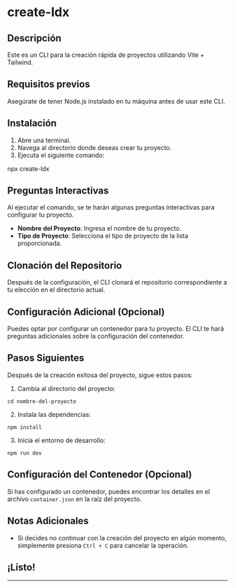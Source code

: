 # create-ldx

## Descripción

Este es un CLI para la creación rápida de proyectos utilizando Vite + Tailwind.

## Requisitos previos

Asegúrate de tener Node.js instalado en tu máquina antes de usar este CLI.

## Instalación

1. Abre una terminal.
2. Navega al directorio donde deseas crear tu proyecto.
3. Ejecuta el siguiente comando:

npx create-ldx

## Preguntas Interactivas

Al ejecutar el comando, se te harán algunas preguntas interactivas para configurar tu proyecto.

- **Nombre del Proyecto**: Ingresa el nombre de tu proyecto.
- **Tipo de Proyecto**: Selecciona el tipo de proyecto de la lista proporcionada.

## Clonación del Repositorio

Después de la configuración, el CLI clonará el repositorio correspondiente a tu elección en el directorio actual.

## Configuración Adicional (Opcional)

Puedes optar por configurar un contenedor para tu proyecto. El CLI te hará preguntas adicionales sobre la configuración del contenedor.

## Pasos Siguientes

Después de la creación exitosa del proyecto, sigue estos pasos:

1. Cambia al directorio del proyecto:

`cd nombre-del-proyecto`

2. Instala las dependencias:

`npm install`

3. Inicia el entorno de desarrollo:

`npm run dev`

## Configuración del Contenedor (Opcional)

Si has configurado un contenedor, puedes encontrar los detalles en el archivo `container.json` en la raíz del proyecto.

## Notas Adicionales

- Si decides no continuar con la creación del proyecto en algún momento, simplemente presiona `Ctrl + C` para cancelar la operación.

## ¡Listo!

---
